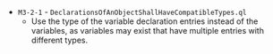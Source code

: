 - `M3-2-1` - `DeclarationsOfAnObjectShallHaveCompatibleTypes.ql`
  - Use the type of the variable declaration entries instead of the variables, as variables may exist that have multiple entries with different types.